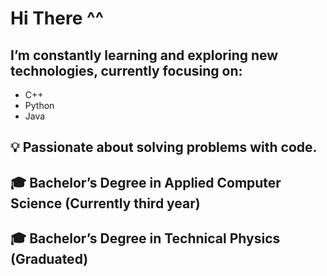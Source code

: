 # Hi There ^^
## I’m constantly learning and exploring new technologies, currently focusing on:
- C++
- Python
- Java

## 💡 Passionate about solving problems with code.

## 🎓 Bachelor’s Degree in Applied Computer Science (Currently third year)
## 🎓 Bachelor’s Degree in Technical Physics (Graduated)
